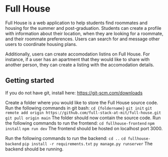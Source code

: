 # Full House
Full House is a web application to help students find roommates and housing for the summer and post-graduation. Students can create a profile with information about their location, when they are looking for a roommate, and their roommate preferences. Users can search for and message other users to coordinate housing plans.

Additionally, users can create accomodation listins on Full House. For instance, if a user has an apartment that they would like to share with another person, they can create a listing with the accomodation details.

## Getting started
If you do not have git, install here: https://git-scm.com/downloads

Create a folder where you would like to store the Full House source code. Run the following commands in git bash:
```cd {foldername}```
```git init```
```git remote add origin https://github.com/full-stack-at-mit/full-house.git```
```git pull origin main```
The folder should now contain the source code. Run the following commands to run the frontend:
```cd fullhouse-frontend```
```npm install```
```npm run dev```
The frontend should be hosted on localhost port 3000.

Run the following commands to run the backend:
```cd ..```
```cd fullhouse-backend```
```pip install -r requirements.txt```
```py manage.py runserver```
The backend should be running.
